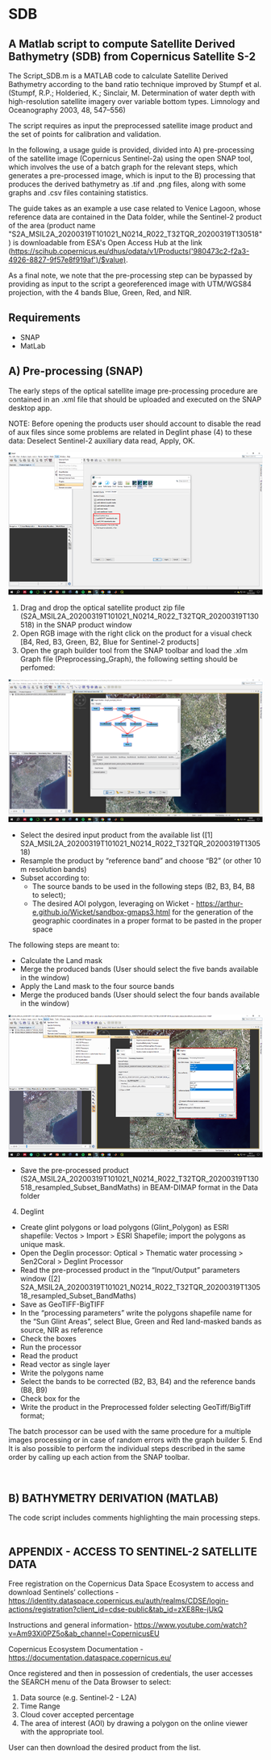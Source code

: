 # SDB 

## A Matlab script to compute Satellite Derived Bathymetry (SDB) from Copernicus Satellite S-2

The Script_SDB.m is a MATLAB code to calculate Satellite Derived Bathymetry according to the band ratio technique improved by Stumpf et al. (Stumpf, R.P.; Holderied, K.; Sinclair, M. Determination of water depth with high-resolution satellite imagery over variable bottom types. Limnology and Oceanography 2003, 48, 547–556) 

The script requires as input the preprocessed satellite image product and the set of points for calibration and validation. 

In the following, a usage guide is provided, divided into A) pre-processing of the satellite image (Copernicus Sentinel-2a) using the open SNAP tool, which involves the use of a batch graph for the relevant steps, which generates a pre-processed image, which is input to the B) processing that produces the derived bathymetry as .tif and .png files, along with some graphs and .csv files containing statistics. 

The guide takes as an example a use case related to Venice Lagoon, whose reference data are contained in the Data folder, while the Sentinel-2 product of the area (product name "S2A_MSIL2A_20200319T101021_N0214_R022_T32TQR_20200319T130518") is downloadable from ESA's Open Access Hub at the link (https://scihub.copernicus.eu/dhus/odata/v1/Products('980473c2-f2a3-4926-8827-9f57e8f919af')/$value).

As a final note, we note that the pre-processing step can be bypassed by providing as input to the script a georeferenced image with UTM/WGS84 projection, with the 4 bands Blue, Green, Red, and NIR.

## Requirements
- SNAP
- MatLab 


## A) Pre-processing (SNAP)
The early steps of the optical satellite image pre-processing procedure are contained in an .xml file that should be uploaded and executed on the SNAP desktop app.

NOTE: Before opening the products user should account to disable the read of aux files since some problems are related in Deglint phase (4) to these data: Deselect Sentinel-2 auxiliary data read, Apply, OK.

![Image](Figures/AUX_DATA_READ.png?raw=true)

1.	Drag and drop the optical satellite product zip file (S2A_MSIL2A_20200319T101021_N0214_R022_T32TQR_20200319T130518) in the SNAP product window 
2.	Open RGB image with the right click on the product for a visual check [B4, Red, B3, Green, B2, Blue for Sentinel-2 products]
3.	Open the graph builder tool from the SNAP toolbar and load the .xlm Graph file (Preprocessing_Graph), the following setting should be perfomed:

![Image](Figures/GRAPH.png?raw=true)

  - Select the desired input product from the available list ([1] S2A_MSIL2A_20200319T101021_N0214_R022_T32TQR_20200319T130518)
  - Resample the product by “reference band” and choose “B2” (or other 10 m resolution bands)
  - Subset according to:
    - The source bands to be used in the following steps (B2, B3, B4, B8 to select);
    - The desired AOI polygon, leveraging on Wicket -  https://arthur-e.github.io/Wicket/sandbox-gmaps3.html for the generation of the geographic coordinates in a proper format to be pasted in the proper space

The following steps are meant to:
  - Calculate the Land mask 
  - Merge the produced bands (User should select the five bands available in the window)
  - Apply the Land mask to the four source bands
  - Merge the produced bands (User should select the four bands available in the window)

![Image](Figures/DEGLINT.png?raw=true)

  - Save the pre-processed product (S2A_MSIL2A_20200319T101021_N0214_R022_T32TQR_20200319T130518_resampled_Subset_BandMaths) in BEAM-DIMAP format in the Data folder

4.	Deglint 
  - Create glint polygons or load polygons (Glint_Polygon) as ESRI shapefile: Vectos > Import > ESRI Shapefile; import the polygons as unique mask.
  - Open the Deglin processor: Optical > Thematic water processing > Sen2Coral > Deglint Processor   
  - Read the pre-processed product in the “Input/Output” parameters window ([2] S2A_MSIL2A_20200319T101021_N0214_R022_T32TQR_20200319T130518_resampled_Subset_BandMaths)
  - Save as GeoTIFF-BigTIFF
  - In the “processing parameters” write the polygons shapefile name for the “Sun Glint Areas”, select Blue, Green and Red land-masked bands as source, NIR as reference
  - Check the boxes
  - Run the processor
  - Read the product
  - Read vector as single layer
  - Write the polygons name
  - Select the bands to be corrected (B2, B3, B4) and the reference bands (B8, B9)
  - Check box for the
  - Write the product in the Preprocessed folder selecting GeoTiff/BigTiff format;

The batch processor can be used with the same procedure for a multiple images processing or in case of random errors with the graph builder
5.	End
It is also possible to perform the individual steps described in the same order by calling up each action from the SNAP toolbar.


 
## B) BATHYMETRY DERIVATION (MATLAB)
The code script includes comments highlighting the main processing steps.
 
## APPENDIX - ACCESS TO SENTINEL-2 SATELLITE DATA
Free registration on the Copernicus Data Space Ecosystem to access and download Sentinels’ collections - https://identity.dataspace.copernicus.eu/auth/realms/CDSE/login-actions/registration?client_id=cdse-public&tab_id=zXE8Re-jUkQ

Instructions and general information- https://www.youtube.com/watch?v=Am93Xi0PZ5o&ab_channel=CopernicusEU

Copernicus Ecosystem Documentation - https://documentation.dataspace.copernicus.eu/

Once registered and then in possession of credentials, the user accesses the SEARCH menu of the Data Browser to select:

1. Data source (e.g. Sentinel-2 - L2A)
2. Time Range
3. Cloud cover accepted percentage
4. The area of interest (AOI) by drawing a polygon on the online viewer with the appropriate tool.	

User can then download the desired product from the list.

 
 

